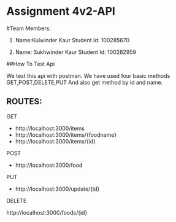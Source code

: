 # Assignment 4v2-API

#Team Members:

1. Name:Kulwinder Kaur
Student Id: 100285670

2. Name: Sukhwinder Kaur
Student Id: 100282959

##How To Test Api

We test this api with postman. We have used four basic methods GET,POST,DELETE,PUT And also get method by id and name.

## ROUTES:
GET

* http://localhost:3000/items
*  http://localhost:3000/items/{foodname}
*  http://localhost:3000/items/{id}

POST

 * http://localhost:3000/food
 
 PUT
 
 *  http://localhost:3000/update/{id}
 
 DELETE
 
  http://localhost:3000/foods/{id}
